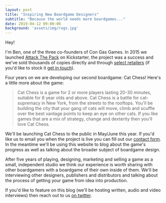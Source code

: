 ```yaml
---
layout: post
title: "Inspiring New Boardgame Designers"
subtitle: "Because the world needs more boardgames..."
date: 2019-04-12 09:00:00
background: 'assets/img/rugs.jpg'
---
```

Hey! 

I'm Ben, one of the three co-founders of Con Gas Games. In 2015 we launched [Attack The Pack](https://attackthepack.com) on Kickstarter, the project was a success and we've sold thousands of copies directly and through [select retailers](https://attackthepack.com/stockists) (if you'd like to stock it [get in touch](mailto:hello@attackthepack.com)). 

Four years on we are developing our second boardgame: Cat Chess! Here's a little more about the game:

> Cat Chess is a game for 2 or more players lasting 20-30 minutes, suitable for 8 year olds and above. Cat Chess is a battle for cat-supremacy in New York, from the streets to the rooftops. You'll be building the city that your gang of cats will move, climb and scuffle over the best vantage points to keep an eye on other cats. If you like games that are a mix of strategy, change and dexterity then you'll love Cat Chess.

We'll be launching Cat Chess to the public in May/June this year. If you'd like us to email you when the project is live you can fill out our [contact form](/contact). In the meantime we'll be using this website to blog about the game's progress as well as talking about the broader subject of boardgame design. 

After five years of playing, designing, marketing and selling a game as a small, independent studio we think our experience is worth sharing with other boardgamers with a boardgame of their own inside of them. We'll be interviewing other designers, publishers and distributors and talking about the process of getting your game from idea into production. 

If you'd like to feature on this blog (we'll be hosting written, audio and video interviews) then reach out to us [on twitter](https://twitter.com/catchessgame). 